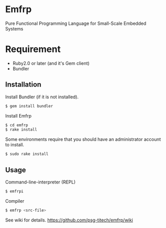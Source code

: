# Emfrp

Pure Functional Programming Language for Small-Scale Embedded Systems

# Requirement

* Ruby2.0 or later (and it's Gem client)
* Bundler

## Installation

Install Bundler (if it is not installed).
```sh
$ gem install bundler
```

Install Emfrp
```sh
$ cd emfrp
$ rake install
```

Some environments require that you should have an administrator account to install.
```sh
$ sudo rake install
```

## Usage
Command-line-interpreter (REPL)
```sh
$ emfrpi
```

Compiler
```sh
$ emfrp <src-file>
```

See wiki for details.
https://github.com/psg-titech/emfrp/wiki
